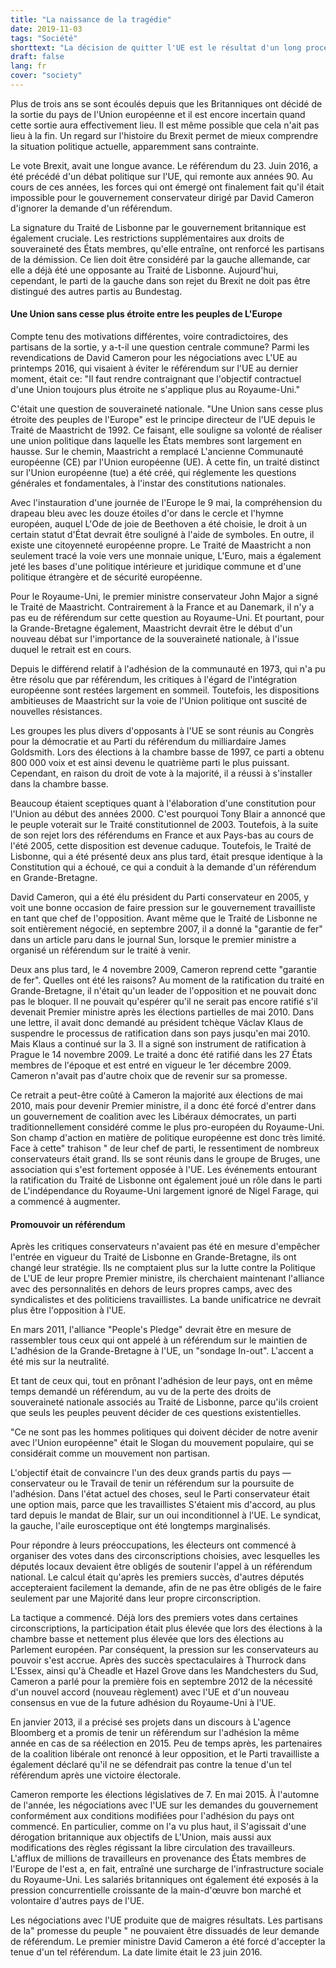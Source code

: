 ```yaml
---
title: "La naissance de la tragédie"
date: 2019-11-03
tags: "Société"
shorttext: "La décision de quitter l'UE est le résultat d'un long processus politique."
draft: false
lang: fr
cover: "society"
---
```


Plus de trois ans se sont écoulés depuis que les Britanniques ont décidé de la sortie du pays de l'Union européenne et il est encore incertain quand cette sortie aura effectivement lieu. Il est même possible que cela n'ait pas lieu à la fin. Un regard sur l'histoire du Brexit permet de mieux comprendre la situation politique actuelle, apparemment sans contrainte.

Le vote Brexit, avait une longue avance. Le référendum du 23. Juin 2016, a été précédé d'un débat politique sur l'UE, qui remonte aux années 90. Au cours de ces années, les forces qui ont émergé ont finalement fait qu'il était impossible pour le gouvernement conservateur dirigé par David Cameron d'ignorer la demande d'un référendum.

La signature du Traité de Lisbonne par le gouvernement britannique est également cruciale. Les restrictions supplémentaires aux droits de souveraineté des États membres, qu'elle entraîne, ont renforcé les partisans de la démission. Ce lien doit être considéré par la gauche allemande, car elle a déjà été une opposante au Traité de Lisbonne. Aujourd'hui, cependant, le parti de la gauche dans son rejet du Brexit ne doit pas être distingué des autres partis au Bundestag.

#### Une Union sans cesse plus étroite entre les peuples de L'Europe

Compte tenu des motivations différentes, voire contradictoires, des partisans de la sortie, y a-t-il une question centrale commune? Parmi les revendications de David Cameron pour les négociations avec L'UE au printemps 2016, qui visaient à éviter le référendum sur l'UE au dernier moment, était ce:
"Il faut rendre contraignant que l'objectif contractuel d'une Union toujours plus étroite ne s'applique plus au Royaume-Uni."

C'était une question de souveraineté nationale. "Une Union sans cesse plus étroite des peuples de l'Europe" est le principe directeur de l'UE depuis le Traité de Maastricht de 1992. Ce faisant, elle souligne sa volonté de réaliser une union politique dans laquelle les États membres sont largement en hausse. Sur le chemin, Maastricht a remplacé L'ancienne Communauté européenne (CE) par l'Union européenne (UE). À cette fin, un traité distinct sur l'Union européenne (tue) a été créé, qui réglemente les questions générales et fondamentales, à l'instar des constitutions nationales.

Avec l'instauration d'une journée de l'Europe le 9 mai, la compréhension du drapeau bleu avec les douze étoiles d'or dans le cercle et l'hymne européen, auquel L'Ode de joie de Beethoven a été choisie, le droit à un certain statut d'État devrait être souligné à l'aide de symboles.  En outre, il existe une citoyenneté européenne propre. Le Traité de Maastricht a non seulement tracé la voie vers une monnaie unique, L'Euro, mais a également jeté les bases d'une politique intérieure et juridique commune et d'une politique étrangère et de sécurité européenne.

Pour le Royaume-Uni, le premier ministre conservateur John Major a signé le Traité de Maastricht. Contrairement à la France et au Danemark, il n'y a pas eu de référendum sur cette question au Royaume-Uni. Et pourtant, pour la Grande-Bretagne également, Maastricht devrait être le début d'un nouveau débat sur l'importance de la souveraineté nationale, à l'issue duquel le retrait est en cours.

Depuis le différend relatif à l'adhésion de la communauté en 1973, qui n'a pu être résolu que par référendum, les critiques à l'égard de l'intégration européenne sont restées largement en sommeil. Toutefois, les dispositions ambitieuses de Maastricht sur la voie de l'Union politique ont suscité de nouvelles résistances.

Les groupes les plus divers d'opposants à l'UE se sont réunis au Congrès pour la démocratie et au Parti du référendum du milliardaire James Goldsmith. Lors des élections à la chambre basse de 1997, ce parti a obtenu 800 000 voix et est ainsi devenu le quatrième parti le plus puissant. Cependant, en raison du droit de vote à la majorité, il a réussi à s'installer dans la chambre basse.

Beaucoup étaient sceptiques quant à l'élaboration d'une constitution pour l'Union au début des années 2000. C'est pourquoi Tony Blair a annoncé que le peuple voterait sur le Traité constitutionnel de 2003. Toutefois, à la suite de son rejet lors des référendums en France et aux Pays-bas au cours de l'été 2005, cette disposition est devenue caduque. Toutefois, le Traité de Lisbonne, qui a été présenté deux ans plus tard, était presque identique à la Constitution qui a échoué, ce qui a conduit à la demande d'un référendum en Grande-Bretagne.

David Cameron, qui a été élu président du Parti conservateur en 2005, y voit une bonne occasion de faire pression sur le gouvernement travailliste en tant que chef de l'opposition. Avant même que le Traité de Lisbonne ne soit entièrement négocié, en septembre 2007, il a donné la "garantie de fer" dans un article paru dans le journal Sun, lorsque le premier ministre a organisé un référendum sur le traité à venir.

Deux ans plus tard, le 4 novembre 2009, Cameron reprend cette "garantie de fer". Quelles ont été les raisons? Au moment de la ratification du traité en Grande-Bretagne, il n'était qu'un leader de l'opposition et ne pouvait donc pas le bloquer. Il ne pouvait qu'espérer qu'il ne serait pas encore ratifié s'il devenait Premier ministre après les élections partielles de mai 2010. Dans une lettre, il avait donc demandé au président tchèque Václav Klaus de suspendre le processus de ratification dans son pays jusqu'en mai 2010. Mais Klaus a continué sur la 3. Il a signé son instrument de ratification à Prague le 14 novembre 2009. Le traité a donc été ratifié dans les 27 États membres de l'époque et est entré en vigueur le 1er décembre 2009. Cameron n'avait pas d'autre choix que de revenir sur sa promesse.

Ce retrait a peut-être coûté à Cameron la majorité aux élections de mai 2010, mais pour devenir Premier ministre, il a donc été forcé d'entrer dans un gouvernement de coalition avec les Libéraux démocrates, un parti traditionnellement considéré comme le plus pro-européen du Royaume-Uni. Son champ d'action en matière de politique européenne est donc très limité. Face à cette" trahison " de leur chef de parti, le ressentiment de nombreux conservateurs était grand. Ils se sont réunis dans le groupe de Bruges, une association qui s'est fortement opposée à l'UE. Les événements entourant la ratification du Traité de Lisbonne ont également joué un rôle dans le parti de L'indépendance du Royaume-Uni largement ignoré de Nigel Farage, qui a commencé à augmenter.

#### Promouvoir un référendum

Après les critiques conservateurs n'avaient pas été en mesure d'empêcher l'entrée en vigueur du Traité de Lisbonne en Grande-Bretagne, ils ont changé leur stratégie. Ils ne comptaient plus sur la lutte contre la Politique de L'UE de leur propre Premier ministre, ils cherchaient maintenant l'alliance avec des personnalités en dehors de leurs propres camps, avec des syndicalistes et des politiciens travaillistes. La bande unificatrice ne devrait plus être l'opposition à l'UE.

En mars 2011, l'alliance "People's Pledge" devrait être en mesure de rassembler tous ceux qui ont appelé à un référendum sur le maintien de L'adhésion de la Grande-Bretagne à l'UE, un "sondage In-out". L'accent a été mis sur la neutralité.

Et tant de ceux qui, tout en prônant l'adhésion de leur pays, ont en même temps demandé un référendum, au vu de la perte des droits de souveraineté nationale associés au Traité de Lisbonne, parce qu'ils croient que seuls les peuples peuvent décider de ces questions existentielles.

"Ce ne sont pas les hommes politiques qui doivent décider de notre avenir avec l'Union européenne" était le Slogan du mouvement populaire, qui se considérait comme un mouvement non partisan.

L'objectif était de convaincre l'un des deux grands partis du pays — conservateur ou le Travail de tenir un référendum sur la poursuite de l'adhésion. Dans l'état actuel des choses, seul le Parti conservateur était une option mais, parce que les travaillistes S'étaient mis d'accord, au plus tard depuis le mandat de Blair, sur un oui inconditionnel à l'UE. Le syndicat, la gauche, l'aile eurosceptique ont été longtemps marginalisés.

Pour répondre à leurs préoccupations, les électeurs ont commencé à organiser des votes dans des circonscriptions choisies, avec lesquelles les députés locaux devaient être obligés de soutenir l'appel à un référendum national. Le calcul était qu'après les premiers succès, d'autres députés accepteraient facilement la demande, afin de ne pas être obligés de le faire seulement par une Majorité dans leur propre circonscription.

La tactique a commencé. Déjà lors des premiers votes dans certaines circonscriptions, la participation était plus élevée que lors des élections à la chambre basse et nettement plus élevée que lors des élections au Parlement européen. Par conséquent, la pression sur les conservateurs au pouvoir s'est accrue. Après des succès spectaculaires à Thurrock dans L'Essex, ainsi qu'à Cheadle et Hazel Grove dans les Mandchesters du Sud, Cameron a parlé pour la première fois en septembre 2012 de la nécessité d'un nouvel accord (nouveau règlement) avec l'UE et d'un nouveau consensus en vue de la future adhésion du Royaume-Uni à l'UE.

En janvier 2013, il a précisé ses projets dans un discours à L'agence Bloomberg et a promis de tenir un référendum sur l'adhésion la même année en cas de sa réélection en 2015. Peu de temps après, les partenaires de la coalition libérale ont renoncé à leur opposition, et le Parti travailliste a également déclaré qu'il ne se défendrait pas contre la tenue d'un tel référendum après une victoire électorale.

Cameron remporte les élections législatives de 7. En mai 2015. À l'automne de l'année, les négociations avec l'UE sur les demandes du gouvernement conformément aux conditions modifiées pour l'adhésion du pays ont commencé. En particulier, comme on l'a vu plus haut, il S'agissait d'une dérogation britannique aux objectifs de L'Union, mais aussi aux modifications des règles régissant la libre circulation des travailleurs. L'afflux de millions de travailleurs en provenance des États membres de l'Europe de l'est a, en fait, entraîné une surcharge de l'infrastructure sociale du Royaume-Uni. Les salariés britanniques ont également été exposés à la pression concurrentielle croissante de la main-d'œuvre bon marché et volontaire d'autres pays de l'UE.

Les négociations avec l'UE produite que de maigres résultats. Les partisans de la" promesse du peuple " ne pouvaient être dissuadés de leur demande de référendum. Le premier ministre David Cameron a été forcé d'accepter la tenue d'un tel référendum. La date limite était le 23 juin 2016.
